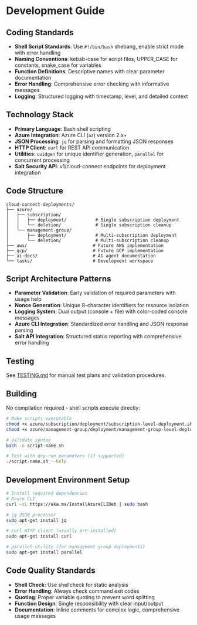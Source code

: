 # Development Guide

## Coding Standards
- **Shell Script Standards**: Use `#!/bin/bash` shebang, enable strict mode with error handling
- **Naming Conventions**: kebab-case for script files, UPPER_CASE for constants, snake_case for variables  
- **Function Definitions**: Descriptive names with clear parameter documentation
- **Error Handling**: Comprehensive error checking with informative messages
- **Logging**: Structured logging with timestamp, level, and detailed context

## Technology Stack
- **Primary Language**: Bash shell scripting
- **Azure Integration**: Azure CLI (`az`) version 2.x+
- **JSON Processing**: `jq` for parsing and formatting JSON responses
- **HTTP Client**: `curl` for REST API communication
- **Utilities**: `uuidgen` for unique identifier generation, `parallel` for concurrent processing
- **Salt Security API**: v1/cloud-connect endpoints for deployment integration

## Code Structure
```
cloud-connect-deployments/
├── azure/
│   ├── subscription/
│   │   ├── deployment/           # Single subscription deployment
│   │   └── deletion/             # Single subscription cleanup
│   └── management-group/
│       ├── deployment/           # Multi-subscription deployment
│       └── deletion/             # Multi-subscription cleanup
├── aws/                         # Future AWS implementation
├── gcp/                         # Future GCP implementation
├── ai-docs/                     # AI agent documentation
└── tasks/                       # Development workspace
```

## Script Architecture Patterns
- **Parameter Validation**: Early validation of required parameters with usage help
- **Nonce Generation**: Unique 8-character identifiers for resource isolation
- **Logging System**: Dual output (console + file) with color-coded console messages
- **Azure CLI Integration**: Standardized error handling and JSON response parsing
- **Salt API Integration**: Structured status reporting with comprehensive error handling

## Testing
See [TESTING.md](TESTING.md) for manual test plans and validation procedures.

## Building
No compilation required - shell scripts execute directly:

```bash
# Make scripts executable
chmod +x azure/subscription/deployment/subscription-level-deployment.sh
chmod +x azure/management-group/deployment/management-group-level-deployment.sh

# Validate syntax
bash -n script-name.sh

# Test with dry-run parameters (if supported)
./script-name.sh --help
```

## Development Environment Setup
```bash
# Install required dependencies
# Azure CLI
curl -sL https://aka.ms/InstallAzureCLIDeb | sudo bash

# jq JSON processor  
sudo apt-get install jq

# curl HTTP client (usually pre-installed)
sudo apt-get install curl

# parallel utility (for management group deployments)
sudo apt-get install parallel
```

## Code Quality Standards
- **Shell Check**: Use shellcheck for static analysis
- **Error Handling**: Always check command exit codes
- **Quoting**: Proper variable quoting to prevent word splitting
- **Function Design**: Single responsibility with clear input/output
- **Documentation**: Inline comments for complex logic, comprehensive usage messages